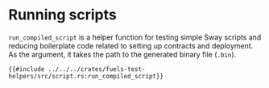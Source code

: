 # Running scripts

`run_compiled_script` is a helper function for testing simple Sway scripts and reducing boilerplate code related to setting up contracts and deployment. As the argument, it takes the path to the generated binary file (`.bin`).

````rust,ignore
{{#include ../../../crates/fuels-test-helpers/src/script.rs:run_compiled_script}}
````
